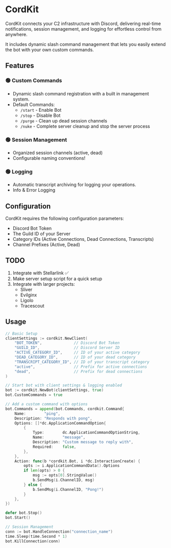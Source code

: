 # CordKit

CordKit connects your C2 infrastructure with Discord, delivering real-time notifications, session management, and logging for effortless control from anywhere.

It includes dynamic slash command management that lets you easily extend the bot with your own custom commands.

## Features

### 🟢 Custom Commands
- Dynamic slash command registration with a built in management system.
- Default Commands:
  - `/start` - Enable Bot
  - `/stop` - Disable Bot
  - `/purge` - Clean up dead session channels
  - `/nuke` - Complete server cleanup and stop the server process

### 🟢 Session Management
- Organized session channels (active, dead)
- Configurable naming conventions!

### 🟢 Logging
- Automatic transcript archiving for logging your operations.
- Info & Error Logging

## Configuration

CordKit requires the following configuration parameters:
- Discord Bot Token
- The Guild ID of your Server
- Category IDs (Active Connections, Dead Connections, Transcripts)
- Channel Prefixes (Active, Dead)

## TODO

1. Integrate with Stellarlink ✅
2. Make server setup script for a quick setup
3. Integrate with larger projects:
   - Sliver
   - Evilginx
   - Ligolo
   - Tracescout

## Usage

```go
// Basic Setup
clientSettings := cordkit.NewClient(
    "BOT_TOKEN",              // Discord Bot Token
    "GUILD_ID",               // Discord Server ID
    "ACTIVE_CATEGORY_ID",     // ID of your active category
    "DEAD_CATEGORY_ID",       // ID of your dead category
    "TRANSCRIPT_CATEGORY_ID", // ID of your transcript category
    "active",                 // Prefix for active connections
    "dead",                   // Prefix for dead connections
)

// Start bot with client settings & logging enabled
bot := cordkit.NewBot(clientSettings, true)
bot.CustomCommands = true

// Add a custom command with options
bot.Commands = append(bot.Commands, cordkit.Command{
    Name:        "ping",
    Description: "Responds with pong",
    Options: []*dc.ApplicationCommandOption{
        {
            Type:        dc.ApplicationCommandOptionString,
            Name:        "message",
            Description: "Custom message to reply with",
            Required:    false,
        },
    },
    Action: func(b *cordkit.Bot, i *dc.InteractionCreate) {
        opts := i.ApplicationCommandData().Options
        if len(opts) > 0 {
            msg := opts[0].StringValue()
            b.SendMsg(i.ChannelID, msg)
        } else {
            b.SendMsg(i.ChannelID, "Pong!")
        }
    },
})

defer bot.Stop()
bot.Start()

// Session Management
conn := bot.HandleConnection("connection_name")
time.Sleep(time.Second * 1)
bot.KillConnection(conn)
```
